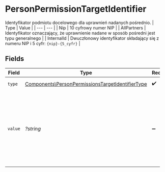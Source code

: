 # PersonPermissionTargetIdentifier

Identyfikator podmiotu docelowego dla uprawnień nadanych pośrednio.
| Type | Value |
| --- | --- |
| Nip | 10 cyfrowy numer NIP |
| AllPartners | Identyfikator oznaczający, że uprawnienie nadane w sposób pośredni jest typu generalnego |
| InternalId | Dwuczłonowy identyfikator składający się z numeru NIP i 5 cyfr: `{nip}-{5_cyfr}` |


## Fields

| Field                                                                                                                       | Type                                                                                                                        | Required                                                                                                                    | Description                                                                                                                 |
| --------------------------------------------------------------------------------------------------------------------------- | --------------------------------------------------------------------------------------------------------------------------- | --------------------------------------------------------------------------------------------------------------------------- | --------------------------------------------------------------------------------------------------------------------------- |
| `type`                                                                                                                      | [Components\PersonPermissionsTargetIdentifierType](../../Models/Components/PersonPermissionsTargetIdentifierType.md)        | :heavy_check_mark:                                                                                                          | Typ identyfikatora.                                                                                                         |
| `value`                                                                                                                     | *?string*                                                                                                                   | :heavy_minus_sign:                                                                                                          | Wartość identyfikatora. W przypadku typu AllPartners należy pozostawić puste. W pozostałych przypadkach pole jest wymagane. |